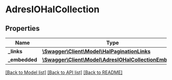 # AdresIOHalCollection

## Properties
Name | Type | Description | Notes
------------ | ------------- | ------------- | -------------
**_links** | [**\Swagger\Client\Model\HalPaginationLinks**](HalPaginationLinks.md) |  | [optional] 
**_embedded** | [**\Swagger\Client\Model\AdresIOHalCollectionEmbedded**](AdresIOHalCollectionEmbedded.md) |  | [optional] 

[[Back to Model list]](../../README.md#documentation-for-models) [[Back to API list]](../../README.md#documentation-for-api-endpoints) [[Back to README]](../../README.md)

